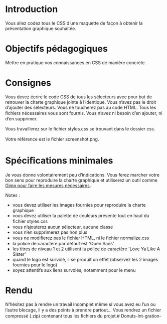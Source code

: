 # Introduction 

Vous allez codez tous le CSS d’une maquette de façon à obtenir la présentation graphique souhaitée.

# Objectifs pédagogiques
Mettre en pratique vos connaissances en CSS de manière concrète.

# Consignes 

Vous devez écrire le code CSS de tous les sélecteurs avec pour but de retrouver la charte graphique jointe à l’identique. Vous n’avez pas le droit d’ajouter des sélecteurs. Vous ne toucherez pas au code HTML. Tous les ﬁchiers nécessaires vous sont fournis. 
Vous n’avez ni besoin d’en ajouter, ni d’en supprimer. 

Vous travaillerez sur le ﬁchier styles.css se trouvant dans le dossier css. 

Votre référence est le ﬁchier screenshot.png.

# Spéciﬁcations minimales 

Je vous donne volontairement peu d’indications. Vous ferez marcher votre bon sens pour reproduire la charte graphique et utiliserez un outil comme [Gimp pour faire les mesures nécessaires](https://docs.gimp.org/fr/gimp-tool-measure.html). 

Notes : 

* vous devez utiliser les images fournies pour reproduire la charte graphique
* vous devez utiliser la palette de couleurs présente tout en haut du ﬁchier styles.css
* vous n’ajouterez aucun sélecteur, aucune classe
* vous n’en supprimerez pas non plus
* vous ne modiﬁerez pas le ﬁchier HTML, ni le ﬁchier normalize.css
* la police de caractère par défaut est 'Open Sans'
* les titres de niveau 1 et 2 utilisent la police de caractère 'Love Ya Like A Sister’
* quand le logo est survolé, il se produit un effet (observez les 2 images fournies pour le logo)
* soyez attentifs aux liens survolés, notamment pour le menu

# Rendu 

N’hésitez pas à rendre un travail incomplet même si vous avez eu l’un ou l’autre blocage, il y a des points à prendre partout… Vous rendrez un ﬁchier compressé (.zip) contenant tous les ﬁchiers du projet.# Donuts-Int-gration-
